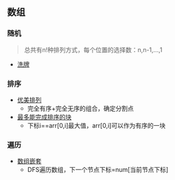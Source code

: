 ## 数组 ##
### 随机 ###
> 总共有n!种排列方式，每个位置的选择数：n,n-1,...,1
- [洗牌](../src/array/ShuffleAnArray.java)

### 排序 ###
- [优美排列](../src/array/BeautifulArrangementII.java)
  - 完全有序+完全无序的组合，确定分割点
- [最多能完成排序的块](../src/array/MaxChunksToMakeSorted.java)
  - 下标i==arr[0,i]最大值，arr[0,i]可以作为有序的一块

### 遍历 ###
- [数组嵌套](../src/array/ArrayNesting.java)
  - DFS遍历数组，下一个节点下标=num[当前节点下标]